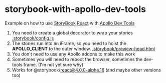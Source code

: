 # storybook-with-apollo-dev-tools

Example on how to use [StoryBook](https://github.com/storybooks/storybook) [React](https://storybook.js.org/basics/guide-react/) with [Apollo Dev Tools](https://github.com/apollographql/apollo-client-devtools)

  1. You need to create a global decorator to wrap your stories [.storybook/config.js](https://github.com/brunoreis/storybook-with-apollo-dev-tools/blob/master/.storybook/config.js)
  2. The stories run into an iFrame, so you need to hoist the __APOLLO_CLIENT__ to the outer window. [.storybook/preview-head.html](https://github.com/brunoreis/storybook-with-apollo-dev-tools/blob/master/.storybook/preview-head.html)
  3. You don't need to use any Apollo addons to make this work
  4. Sometimes you will need to reboot the browser, sometimes the dev-tools frame. (I'm not yet sure why)
  5. Works for @storybook/react@4.0.0-alpha.16 (and maybe other versions too)
